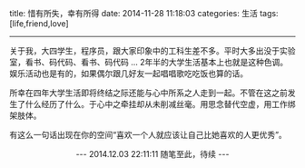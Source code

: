 


title: 惜有所失，幸有所得
date: 2014-11-28 11:18:03
categories: 生活
tags: [life,friend,love]

---
关于我，大四学生，程序员，跟大家印象中的工科生差不多。平时大多出没于实验室，看书、码代码、看书、码代码 ... 2年半的大学生活基本上也就是这种色调。娱乐活动也是有的，如果偶尔跟几好友一起唱唱歌吃吃饭也算的话。

所幸在四年大学生活即将终结之际还能与心中所系之人走到一起。不管在这之前发生了什么经历了什么。于心中之牵挂却从未削减丝毫。用思念替代空虚，用工作绑架肢体。
<!-- more  -->
有这么一句话出现在你的空间“喜欢一个人就应该让自己比她喜欢的人更优秀”。


<center>--- 2014.12.03 22:11:11 随笔至此，待续 ---</center>
